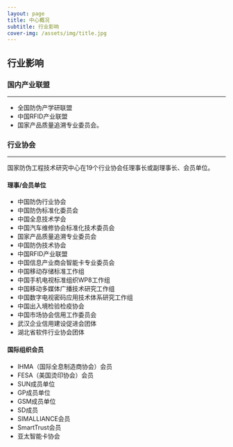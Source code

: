 ```yaml
---
layout: page
title: 中心概况
subtitle: 行业影响
cover-img: /assets/img/title.jpg
---
```

<!--
 * @Author: Conghao Wong
 * @Date: 2023-03-11 16:44:33
 * @LastEditors: Conghao Wong
 * @LastEditTime: 2023-03-11 16:47:37
 * @Description: file content
 * @Github: https://cocoon2wong.github.io
 * Copyright 2023 Conghao Wong, All Rights Reserved.
-->

## 行业影响

### 国内产业联盟
---

- 全国防伪产学研联盟
- 中国RFID产业联盟
- 国家产品质量追溯专业委员会。

### 行业协会
---
国家防伪工程技术研究中心在19个行业协会任理事长或副理事长、会员单位。

#### 理事/会员单位

- 中国防伪行业协会
- 中国防伪标准化委员会
- 中国全息技术学会
- 中国汽车维修协会标准化技术委员会
- 国家产品质量追溯专业委员会
- 中国防伪技术协会
- 中国RFID产业联盟
- 中国信息产业商会智能卡专业委员会
- 中国移动存储标准工作组
- 中国手机电视标准组织WP8工作组
- 中国移动多媒体广播技术研究工作组
- 中国数字电视密码应用技术体系研究工作组
- 中国出入境检验检疫协会
- 中国市场协会信用工作委员会
- 武汉企业信用建设促进会团体
- 湖北省软件行业协会团体

#### 国际组织会员

- IHMA（国际全息制造商协会）会员
- FESA（美国烫印协会）会员
- SUN成员单位
- GP成员单位
- GSM成员单位
- SD成员
- SIMALLIANCE会员
- SmartTrust会员
- 亚太智能卡协会
